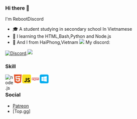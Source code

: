 ### Hi there 👋

I'm RebootDiscord

- 🎓 A student studying in secondary school In Vietnamese
- 🔰 I learning the HTML,Bash,Python and Node.js
- 🎉 And I from HaiPhong,Vietnam
<a href="https://www.youtube.com/watch?v=dQw4w9WgXcQ" rel="nofollow"><img src="https://user-images.githubusercontent.com/73097560/115834477-dbab4500-a447-11eb-908a-139a6edaec5c.gif" style="max-width: 100%;"></a>
My discord:
<a align="center" href="https://discord.com/users/784729115680964618">
<img align="center" src="https://discord.c99.nl/widget/theme-3/784729115680964618.png" alt="Discord"/>
<img src="https://discord.com/api/guilds/858865979479949371/widget.png?style=banner2"></a>

### Skill 

<img height="28" width="28" src="https://raw.githubusercontent.com/edent/SuperTinyIcons/master/images/svg/html5.svg" style="max-width: 100%;"><img height="28" width="28" src="https://raw.githubusercontent.com/edent/SuperTinyIcons/master/images/svg/javascript.svg" style="max-width: 100%;"><img height="28" width="28" src="https://raw.githubusercontent.com/edent/SuperTinyIcons/master/images/svg/npm.svg" style="max-width: 100%;"><img height="28" width="28" src="https://raw.githubusercontent.com/edent/SuperTinyIcons/master/images/svg/windows.svg" style="max-width: 100%;"><img align="left" alt="node.js" width="26px" src="https://camo.githubusercontent.com/973a118e690e810599bc0b9b3fcec3a314505b412e307e5eab8ff8a2211ddc14/68747470733a2f2f692e696d6775722e636f6d2f74594c465a42682e706e67" data-canonical-src="https://i.imgur.com/tYLFZBh.png" style="max-width: 100%;">
### Social
- [Patreon](https://patreon.com/rebootdiscord)
- [Top.gg]
